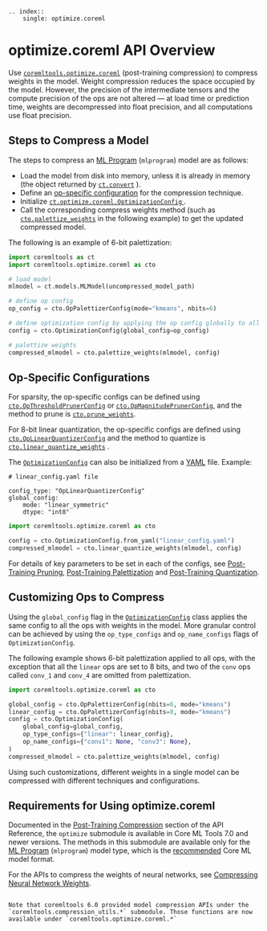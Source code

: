 ```{eval-rst}
.. index:: 
    single: optimize.coreml
```

# optimize.coreml API Overview

Use [`coremltools.optimize.coreml`](https://apple.github.io/coremltools/source/coremltools.optimize.coreml.post_training_quantization.html#module-coremltools.optimize.coreml) (post-training compression) to compress weights in the model. Weight compression reduces the space occupied by the model. However, the precision of the intermediate tensors and the compute precision of the ops are not altered — at load time or prediction time, weights are decompressed into float precision, and all computations use float precision.

## Steps to Compress a Model

The steps to compress an [ML Program](convert-to-ml-program) (`mlprogram`) model are as follows: 

- Load the model from disk into memory, unless it is already in memory (the object returned by [`ct.convert`](https://apple.github.io/coremltools/source/coremltools.converters.convert.html#coremltools.converters._converters_entry.convert) ).
- Define an [op-specific configuration](#op-specific-configurations) for the compression technique.
- Initialize [`ct.optimize.coreml.OptimizationConfig` ](https://apple.github.io/coremltools/source/coremltools.optimize.coreml.config.html#coremltools.optimize.coreml.OptimizationConfig).
- Call the corresponding compress weights method (such as [`cto.palettize_weights`](https://apple.github.io/coremltools/source/coremltools.optimize.coreml.post_training_quantization.html#coremltools.optimize.coreml.palettize_weights) in the following example) to get the updated compressed model.

The following is an example of 6-bit palettization: 

```python
import coremltools as ct
import coremltools.optimize.coreml as cto

# load model
mlmodel = ct.models.MLModel(uncompressed_model_path)

# define op config 
op_config = cto.OpPalettizerConfig(mode="kmeans", nbits=6)

# define optimization config by applying the op config globally to all ops 
config = cto.OptimizationConfig(global_config=op_config)

# palettize weights
compressed_mlmodel = cto.palettize_weights(mlmodel, config)
```

## Op-Specific Configurations

For sparsity, the op-specific configs can be defined using [`cto.OpThresholdPrunerConfig`](https://apple.github.io/coremltools/source/coremltools.optimize.coreml.config.html#coremltools.optimize.coreml.OpThresholdPrunerConfig) or [`cto.OpMagnitudePrunerConfig`](https://apple.github.io/coremltools/source/coremltools.optimize.coreml.config.html#coremltools.optimize.coreml.OpMagnitudePrunerConfig), and the method to prune is [`cto.prune_weights`](https://apple.github.io/coremltools/source/coremltools.optimize.coreml.post_training_quantization.html#coremltools.optimize.coreml.prune_weights). 

For 8-bit linear quantization, the op-specific configs are defined using [`cto.OpLinearQuantizerConfig`](https://apple.github.io/coremltools/source/coremltools.optimize.coreml.config.html#coremltools.optimize.coreml.OpLinearQuantizerConfig) and the method to quantize is [`cto.linear_quantize_weights`](https://apple.github.io/coremltools/source/coremltools.optimize.coreml.post_training_quantization.html#coremltools.optimize.coreml.linear_quantize_weights) . 

The [`OptimizationConfig`](https://apple.github.io/coremltools/source/coremltools.optimize.coreml.config.html#coremltools.optimize.coreml.OptimizationConfig) can also be initialized from a [YAML](https://en.wikipedia.org/wiki/YAML) file. Example:

```
# linear_config.yaml file

config_type: "OpLinearQuantizerConfig"
global_config:
	mode: "linear_symmetric"
	dtype: "int8"
```

```python
import coremltools.optimize.coreml as cto

config = cto.OptimizationConfig.from_yaml("linear_config.yaml")
compressed_mlmodel = cto.linear_quantize_weights(mlmodel, config)
```

For details of key parameters to be set in each of the configs, see [Post-Training Pruning](pruning-a-core-ml-model), [Post-Training Palettization](post-training-palettization) and [Post-Training Quantization](data-free-quantization).

## Customizing Ops to Compress

Using the `global_config` flag in the [`OptimizationConfig`](https://apple.github.io/coremltools/source/coremltools.optimize.coreml.config.html#coremltools.optimize.coreml.OptimizationConfig) class applies the same config to all the ops with weights in the model. More granular control can be achieved by using the `op_type_configs` and `op_name_configs` flags of `OptimizationConfig`. 

The following example shows 6-bit palettization applied to all ops, with the exception that all the `linear` ops are set to 8 bits, and two of the `conv` ops called `conv_1` and `conv_4` are omitted from palettization.  

```python
import coremltools.optimize.coreml as cto

global_config = cto.OpPalettizerConfig(nbits=6, mode="kmeans")
linear_config = cto.OpPalettizerConfig(nbits=8, mode="kmeans")
config = cto.OptimizationConfig(
    global_config=global_config,
    op_type_configs={"linear": linear_config},
    op_name_configs={"conv1": None, "conv3": None},
)
compressed_mlmodel = cto.palettize_weights(mlmodel, config)
```

Using such customizations, different weights in a single model can be compressed with different techniques and configurations.  

## Requirements for Using optimize.coreml

Documented in the [Post-Training Compression](https://apple.github.io/coremltools/source/coremltools.optimize.coreml.post_training_quantization.html#module-coremltools.optimize.coreml) section of the API Reference, the `optimize` submodule is available in Core ML Tools 7.0 and newer versions. The methods in this submodule are  available only for the [ML Program](convert-to-ml-program) (`mlprogram`) model type, which is the [recommended](target-conversion-formats) Core ML model format. 

For the APIs to compress the weights of neural networks, see [Compressing Neural Network Weights](quantization-neural-network).

```{admonition} API Compatibility

Note that coremltools 6.0 provided model compression APIs under the `coremltools.compression_utils.*` submodule. Those functions are now available under `coremltools.optimize.coreml.*`
```

